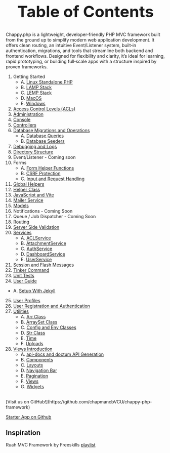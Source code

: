 <h1 style="font-size: 50px; text-align: center;">Table of Contents</h1>
Chappy.php is a lightweight, developer‑friendly PHP MVC framework built from the ground up to simplify modern web application development.  
It offers clean routing, an intuitive Event/Listener system, built‑in authentication, migrations, and tools that streamline both backend and frontend workflows.  
Designed for flexibility and clarity, it’s ideal for learning, rapid prototyping, or building full‑scale apps with a structure inspired by proven frameworks.

1. Getting Started
    * A. [Linux Standalone PHP](linux_php_standalone)
    * B. [LAMP Stack](lamp)
    * C. [LEMP Stack](lemp)
    * D. [MacOS](macos)
    * E. [Windows](windows)
2. [Access Control Levels (ACLs)](access_control_levels)
3. [Administration](administration)
4. [Console](console)
5. [Controllers](controllers)
6. [Database Migrations and Operations](database_operations)
    * A. [Database Queries](database_queries)
    * B. [Database Seeders](database_seeders)
7. [Debugging and Logs](debugging_and_logs)
8. [Directory Structure](directory_structure)
9. Event/Listener - Coming soon
10. Forms
    * A. [Form Helper Functions](forms)
    * B. [CSRF Protection](csrf)
    * C. [Input and Request Handling](input_and_request_handling)
11. [Global Helpers](globals)
12. [Helper Class](helpers)
13. [JavaScript and Vite](javascript)
14. [Mailer Service](email)
15. [Models](models)
16. Notifications - Coming Soon
17. Queue / Job Dispatcher - Coming Soon
18. [Routing](routing)
19. [Server Side Validation](server_side_validation)
20. [Services](services)
    * A. [ACLService](acl_service)
    * B. [AttachmentService](attachment_service)
    * C. [AuthService](auth_service)
    * D. [DashboardService](dashboard_service)
    * E. [UserService](user_service)
21. [Session and Flash Messages](session_and_flash_messages)
22. [Tinker Command](tinker)
23. [Unit Tests](unit_tests)
24. [User Guide](user_guide)
  * A. [Setup With Jekyll](jekyll_setup)
25. [User Profiles](user_profiles)
26. [User Registration and Authentication](user_registration_and_authentication)
27. [Utilities](utilities)
    * A. [Arr Class](arr)
    * B. [ArraySet Class](array_set)
    * C. [Config and Env Classes](config_env)
    * D. [Str Class](str)
    * E. [Time](time)
    * F. [Uploads](uploads)
28. [Views Introduction](views_intro)
    * A. [api-docs and doctum API Generation](doctum)
    * B. [Components](components)
    * C. [Layouts](layouts)
    * D. [Navigation Bar](nav_bar)
    * E. [Pagination](pagination)
    * F. [Views](views)
    * G. [Widgets](widgets)

<br>
[Visit us on GitHub!](https://github.com/chapmancbVCU/chappy-php-framework)

[Starter App on Github](https://github.com/chapmancbVCU/chappy-php-starter)

<h2>Inspiration</h2>

Ruah MVC Framework by Freeskills [playlist](<https://www.youtube.com/playlist?list=PLFPkAJFH7I0keB1qpWk5qVVUYdNLTEUs3>)